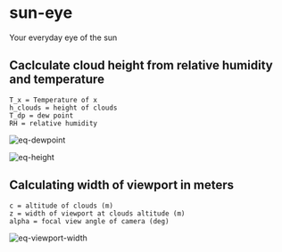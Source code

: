 # sun-eye
Your everyday eye of the sun


## Caclculate cloud height from relative humidity and temperature
```
T_x = Temperature of x
h_clouds = height of clouds
T_dp = dew point
RH = relative humidity
```
![eq-dewpoint](https://latex.codecogs.com/svg.latex?\Large&space;T_{dp}=T_{air}-\frac{100-RH}{5})

![eq-height](https://latex.codecogs.com/svg.latex?\Large&space;h_{clouds}=\frac{T_{air}-T_{dp}}{0.00802})


## Calculating width of viewport in meters
```
c = altitude of clouds (m)
z = width of viewport at clouds altitude (m)
alpha = focal view angle of camera (deg)
```

![eq-viewport-width](https://latex.codecogs.com/svg.latex?\Large&space;z=\frac{c*tan(\alpha)}{2})
